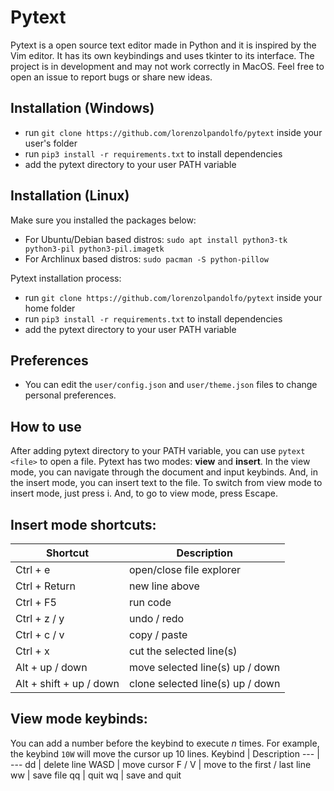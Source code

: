 # Pytext
Pytext is a open source text editor made in Python and it is inspired by the Vim editor. It has its own keybindings and uses tkinter to its interface.
The project is in development and may not work correctly in MacOS. Feel free to open an issue to report bugs or share new ideas.

## Installation (Windows)
- run `git clone https://github.com/lorenzolpandolfo/pytext` inside your user's folder
- run `pip3 install -r requirements.txt` to install dependencies
- add the pytext directory to your user PATH variable

## Installation (Linux)
Make sure you installed the packages below:
- For Ubuntu/Debian based distros:
  `sudo apt install python3-tk python3-pil python3-pil.imagetk`
- For Archlinux based distros:
  `sudo pacman -S python-pillow`

Pytext installation process:
- run `git clone https://github.com/lorenzolpandolfo/pytext` inside your home folder
- run `pip3 install -r requirements.txt` to install dependencies
- add the pytext directory to your user PATH variable

## Preferences
- You can edit the `user/config.json` and `user/theme.json` files to change personal preferences.

## How to use
After adding pytext directory to your PATH variable, you can use `pytext <file>` to open a file.
Pytext has two modes: **view** and **insert**.
In the view mode, you can navigate through the document and input keybinds.
And, in the insert mode, you can insert text to the file.
To switch from view mode to insert mode, just press i. And, to go to view mode, press Escape.

## Insert mode shortcuts:
Shortcut | Description
--- | --- 
Ctrl + e | open/close file explorer
Ctrl + Return | new line above
Ctrl + F5 | run code
Ctrl + z / y | undo / redo
Ctrl + c / v | copy / paste
Ctrl + x | cut the selected line(s)
Alt + up / down | move selected line(s) up / down
Alt + shift + up / down | clone selected line(s) up / down

## View mode keybinds:
You can add a number before the keybind to execute _n_ times. For example, the keybind `10W` will move the cursor up 10 lines.
Keybind | Description
--- | --- 
dd | delete line
WASD | move cursor
F / V | move to the first / last line
ww | save file
qq | quit
wq | save and quit

